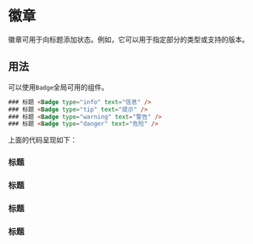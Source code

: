 # 徽章

<update />

徽章可用于向标题添加状态。例如，它可以用于指定部分的类型或支持的版本。

## 用法

可以使用`Badge`全局可用的组件。

```html
### 标题 <Badge type="info" text="信息" />
### 标题 <Badge type="tip" text="提示" />
### 标题 <Badge type="warning" text="警告" />
### 标题 <Badge type="danger" text="危险" />
```

上面的代码呈现如下：

### 标题 <Badge type="info" text="信息" />
### 标题 <Badge type="tip" text="提示" />
### 标题 <Badge type="warning" text="警告" />
### 标题 <Badge type="danger" text="危险" />

